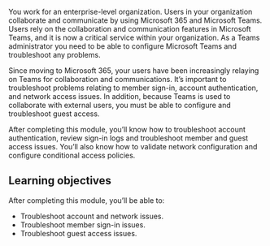 You work for an enterprise-level organization. Users in your organization collaborate and communicate by using Microsoft 365 and Microsoft Teams. Users rely on the collaboration and communication features in Microsoft Teams, and it is now a critical service within your organization. As a Teams administrator you need to be able to configure Microsoft Teams and troubleshoot any problems. 

Since moving to Microsoft 365, your users have been increasingly relaying on Teams for collaboration and communications. It’s important to troubleshoot problems relating to member sign-in, account authentication, and network access issues. In addition, because Teams is used to collaborate with external users, you must be able to configure and troubleshoot guest access. 

After completing this module, you’ll know how to troubleshoot account authentication, review sign-in logs and troubleshoot member and guest access issues. You’ll also know how to validate network configuration and configure conditional access policies.

## Learning objectives

After completing this module, you’ll be able to:

- Troubleshoot account and network issues.
- Troubleshoot member sign-in issues.
- Troubleshoot guest access issues.